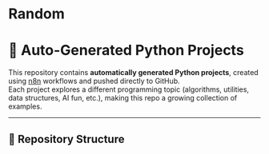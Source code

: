 # Random

# 🚀 Auto-Generated Python Projects

This repository contains **automatically generated Python projects**, created using [n8n](https://n8n.io/) workflows and pushed directly to GitHub.  
Each project explores a different programming topic (algorithms, utilities, data structures, AI fun, etc.), making this repo a growing collection of examples.

---

## 📂 Repository Structure
